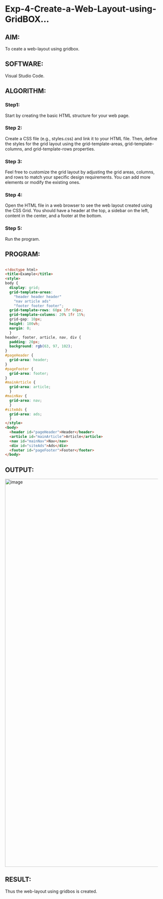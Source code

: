 # Exp-4-Create-a-Web-Layout-using-GridBOX...

## AIM:

To ceate a web-layout using gridbox.

## SOFTWARE:

Visual Studio Code.

## ALGORITHM:

### Step1:

Start by creating the basic HTML structure for your web page.

### Step 2:

Create a CSS file (e.g., styles.css) and link it to your HTML file. Then, define the styles for the grid layout using the grid-template-areas, grid-template-columns, and grid-template-rows properties.

### Step 3:

Feel free to customize the grid layout by adjusting the grid areas, columns, and rows to match your specific design requirements. You can add more elements or modify the existing ones.

### Step 4:

Open the HTML file in a web browser to see the web layout created using the CSS Grid. You should have a header at the top, a sidebar on the left, content in the center, and a footer at the bottom.

### Step 5:

Run the program.

## PROGRAM:

```html

<!doctype html>
<title>Example</title>
<style>
body { 
  display: grid;
  grid-template-areas: 
    "header header header"
    "nav article ads"
    "footer footer footer";
  grid-template-rows: 60px 1fr 60px;
  grid-template-columns: 20% 1fr 15%;
  grid-gap: 10px;
  height: 100vh;
  margin: 0;
  }
header, footer, article, nav, div {
  padding: 20px;
  background: rgb(63, 97, 102);
}
#pageHeader {
  grid-area: header;
}
#pageFooter {
  grid-area: footer;
}
#mainArticle { 
  grid-area: article;      
  }
#mainNav { 
  grid-area: nav; 
  }
#siteAds { 
  grid-area: ads; 
  }
</style>
<body>
  <header id="pageHeader">Header</header>
  <article id="mainArticle">Article</article>
  <nav id="mainNav">Nav</nav>
  <div id="siteAds">Ads</div>
  <footer id="pageFooter">Footer</footer>
</body>

```

## OUTPUT:

<img width="1279" alt="image" src="https://github.com/Monisha-11/EXP-04---MODERN-WEB/assets/93427240/8354d19c-ea5a-420a-882b-5527b0d14d0d">

## RESULT:

Thus the web-layout using gridbos is created.

